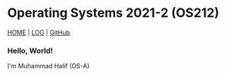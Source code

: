 
# Operating Systems 2021-2 (OS212)
[HOME](/os212) | [LOG](TXT/mylog.txt) | [GitHub](https://github.com/halifmuhammad/os212)

###  Hello, World!
I'm Muhammad Halif (OS-A)
